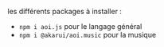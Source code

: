 les différents packages à installer :
- `npm i aoi.js` pour le langage général
- `npm i @akarui/aoi.music` pour la musique
